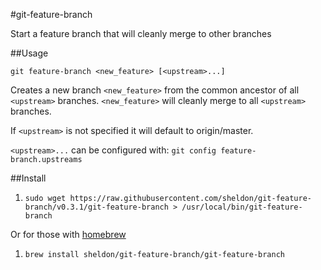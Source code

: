 #git-feature-branch

Start a feature branch that will cleanly merge to other branches

##Usage

`git feature-branch <new_feature> [<upstream>...]`

Creates a new branch `<new_feature>` from the common ancestor of all `<upstream>` branches. `<new_feature>` will cleanly merge to all `<upstream>` branches.

If `<upstream>` is not specified it will default to origin/master.

`<upstream>...` can be configured with: `git config feature-branch.upstreams`

##Install

1. `sudo wget https://raw.githubusercontent.com/sheldon/git-feature-branch/v0.3.1/git-feature-branch > /usr/local/bin/git-feature-branch`

Or for those with [homebrew](http://brew.sh/)

1. `brew install sheldon/git-feature-branch/git-feature-branch`
